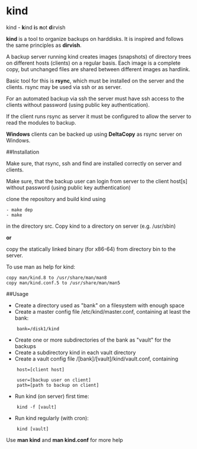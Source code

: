 # kind

kind - **k**ind **i**s **n**ot **d**irvish

**kind** is a tool to organize backups on harddisks. 
It is inspired and follows the same principles as **dirvish**.

A backup server running kind creates images (snapshots) of 
directory trees on different hosts (clients) on a regular basis. 
Each image is a complete copy, but unchanged files are 
shared between different images as hardlink. 

Basic tool for this is **rsync**, which must be installed on the 
server and the clients. rsync may be used via ssh or as server.

For an automated backup via ssh the server must have ssh access 
to the clients without password (using public key authentication).

If the client runs rsync as server it must be configured to
allow the server to read the modules to backup. 

**Windows** clients can be backed up using **DeltaCopy** as rsync server on Windows.

##Installation

Make sure, that rsync, ssh and find are installed correctly on server and clients.

Make sure, that the backup user can login from server to the client host[s] 
without password (using public key authentication)

clone the repository and build kind using
```
- make dep
- make
```
in the directory src. Copy kind to a directory on server (e.g. /usr/sbin)

**or**

copy the statically linked binary (for x86-64) from directory bin to the server.

To use man as help for kind:
```
copy man/kind.8 to /usr/share/man/man8
copy man/kind.conf.5 to /usr/share/man/man5
```

##Usage
- Create a directory used as "bank" on a filesystem with enough space
- Create a master config file /etc/kind/master.conf, containing at 
least the bank:
```
    bank=/disk1/kind
```
- Create one or more subdirectories of the bank as "vault" for the backups
- Create a subdirectory kind in each vault directory
- Create a vault config file /[bank]/[vault]/kind/vault.conf, containing
```
    host=[client host]

    user=[backup user on client]
    path=[path to backup on client]

```
- Run kind (on server) first time:
```
    kind -f [vault]
```
- Run kind regularly (with cron):
```
    kind [vault]
```

Use **man kind** and **man kind.conf** for more help
